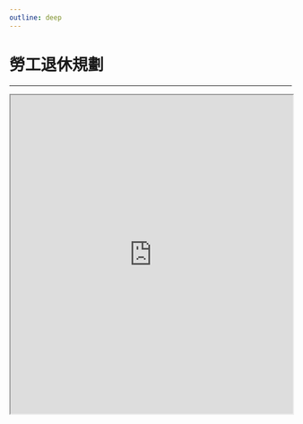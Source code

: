 ```yaml
---
outline: deep
---
```


# 勞工退休規劃

<hr>
<iframe
src="https://docs.google.com/presentation/d/e/2PACX-1vR3dFAEAcS7-utuE-RIRKm-nz5kUWdM4VJc2njEos01vLX4kqCXrXWMqoLTaBfzqXLoUG3ov5cfdrcA/embed?start=false&loop=false&delayms=3000"
width="100%" height="569" allowfullscreen="true" mozallowfullscreen="true"
webkitallowfullscreen="true"></iframe>
